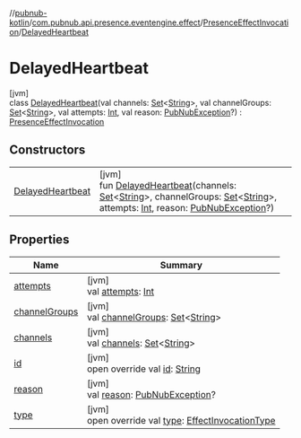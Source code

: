//[pubnub-kotlin](../../../../index.md)/[com.pubnub.api.presence.eventengine.effect](../../index.md)/[PresenceEffectInvocation](../index.md)/[DelayedHeartbeat](index.md)

# DelayedHeartbeat

[jvm]\
class [DelayedHeartbeat](index.md)(val channels: [Set](https://kotlinlang.org/api/latest/jvm/stdlib/kotlin.collections/-set/index.html)&lt;[String](https://kotlinlang.org/api/latest/jvm/stdlib/kotlin/-string/index.html)&gt;, val channelGroups: [Set](https://kotlinlang.org/api/latest/jvm/stdlib/kotlin.collections/-set/index.html)&lt;[String](https://kotlinlang.org/api/latest/jvm/stdlib/kotlin/-string/index.html)&gt;, val attempts: [Int](https://kotlinlang.org/api/latest/jvm/stdlib/kotlin/-int/index.html), val reason: [PubNubException](../../../com.pubnub.api/-pub-nub-exception/index.md)?) : [PresenceEffectInvocation](../index.md)

## Constructors

| | |
|---|---|
| [DelayedHeartbeat](-delayed-heartbeat.md) | [jvm]<br>fun [DelayedHeartbeat](-delayed-heartbeat.md)(channels: [Set](https://kotlinlang.org/api/latest/jvm/stdlib/kotlin.collections/-set/index.html)&lt;[String](https://kotlinlang.org/api/latest/jvm/stdlib/kotlin/-string/index.html)&gt;, channelGroups: [Set](https://kotlinlang.org/api/latest/jvm/stdlib/kotlin.collections/-set/index.html)&lt;[String](https://kotlinlang.org/api/latest/jvm/stdlib/kotlin/-string/index.html)&gt;, attempts: [Int](https://kotlinlang.org/api/latest/jvm/stdlib/kotlin/-int/index.html), reason: [PubNubException](../../../com.pubnub.api/-pub-nub-exception/index.md)?) |

## Properties

| Name | Summary |
|---|---|
| [attempts](attempts.md) | [jvm]<br>val [attempts](attempts.md): [Int](https://kotlinlang.org/api/latest/jvm/stdlib/kotlin/-int/index.html) |
| [channelGroups](channel-groups.md) | [jvm]<br>val [channelGroups](channel-groups.md): [Set](https://kotlinlang.org/api/latest/jvm/stdlib/kotlin.collections/-set/index.html)&lt;[String](https://kotlinlang.org/api/latest/jvm/stdlib/kotlin/-string/index.html)&gt; |
| [channels](channels.md) | [jvm]<br>val [channels](channels.md): [Set](https://kotlinlang.org/api/latest/jvm/stdlib/kotlin.collections/-set/index.html)&lt;[String](https://kotlinlang.org/api/latest/jvm/stdlib/kotlin/-string/index.html)&gt; |
| [id](id.md) | [jvm]<br>open override val [id](id.md): [String](https://kotlinlang.org/api/latest/jvm/stdlib/kotlin/-string/index.html) |
| [reason](reason.md) | [jvm]<br>val [reason](reason.md): [PubNubException](../../../com.pubnub.api/-pub-nub-exception/index.md)? |
| [type](../type.md) | [jvm]<br>open override val [type](../type.md): [EffectInvocationType](../../../com.pubnub.api.eventengine/-effect-invocation-type/index.md) |

